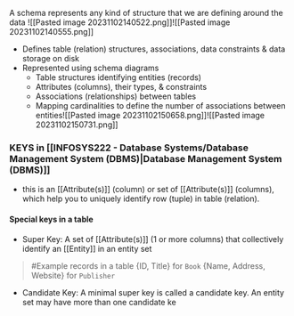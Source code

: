 A schema represents any kind of structure that we are defining around the data
![[Pasted image 20231102140522.png]]![[Pasted image 20231102140555.png]]

- Defines table (relation) structures, associations, data constraints & data storage on disk
- Represented using schema diagrams
	- Table structures identifying entities (records)
	- Attributes (columns), their types, & constraints
	- Associations (relationships) between tables
	- Mapping cardinalities to define the number of associations between entities![[Pasted image 20231102150658.png]]![[Pasted image 20231102150731.png]]

### KEYS in [[INFOSYS222 - Database Systems/Database Management System (DBMS)|Database Management System (DBMS)]]
- this is an [[Attribute(s)]] (column) or set of [[Attribute(s)]] (columns), which help you to uniquely identify row (tuple) in table (relation).

#### Special keys in a table
- Super Key: A set of [[Attribute(s)]] (1 or more columns) that collectively identify an [[Entity]] in an entity set
>	#Example 
>	records in a table
>		{ID, Title} for `Book`
>		{Name, Address, Website} for `Publisher`
- Candidate Key: A minimal super key is called a candidate key. An entity set may have more than one candidate ke